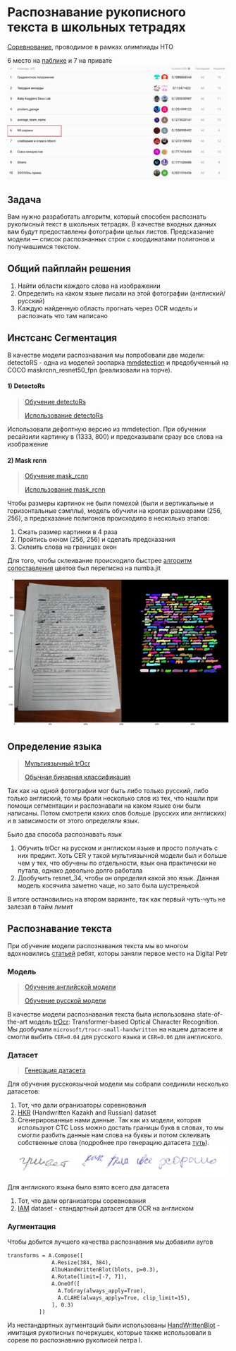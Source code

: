 # Распознавание рукописного текста в школьных тетрадях
[Соревнование](https://ods.ai/competitions/nto_final_21-22), проводимое в рамках олимпиады НТО

6 место на [паблике](https://ods.ai/competitions/nto_final_21-22/leaderboard) и 7 на привате
![](images/leaderboard.jpg)
<!-- <img src="images/leaderboard.jpg" width="160" height="90"> -->

## Задача
Вам нужно разработать алгоритм, который способен распознать рукописный текст в школьных тетрадях. В качестве входных данных вам будут предоставлены фотографии целых листов. Предсказание модели — список распознанных строк с координатами полигонов и получившимся текстом.

## Общий пайплайн решения
1) Найти области каждого слова на изображении
2) Определить на каком языке писали на этой фотографии (англиский/русский)
3) Каждую найденную область прогнать через OCR модель и распознать что там написано

## Инcтсанс Сегментация
В качестве модели распознавания мы попробовали две модели: detectoRS - одна из моделей зоопарка [mmdetection](https://github.com/open-mmlab/mmdetection) и предобученный на COCO maskrcnn_resnet50_fpn (реализовали на торче).

#### 1) DetectoRs
> [Обучение detectoRs](notebooks/detecting_words.ipynb)
> 
> [Использование detectoRs](notebooks/Full-text-recognition-mmdetection.ipynb)

Использовали дефолтную версию из mmdetection. При обучении ресайзили картинку в (1333, 800) и предсказывали сразу все слова на изображение
<!-- ![](images/detectoRS_full.png) -->

#### 2) Mask rcnn
> [Обучение mask_rcnn](notebooks/Instance_Segmentation.ipynb)
>
> [Использование mask_rcnn](notebooks/Full-text-recognition.ipynb)

Чтобы размеры картинок не были помехой (были и вертикальные и горизонтальные сэмплы), модель обучили на кропах размерами (256, 256), а предсказание полигонов происходило в несколько этапов:
1) Сжать размер картинки в 4 раза
2) Пройтись окном (256, 256) и сделать предсказания
3) Склеить слова на границах окон

Для того, чтобы склеивание происходило быстрее [алгоритм сопоставления](mask_creation) цветов был переписна на numba.jit

![](images/mask_rcnn_full.png)

## Определение языка
> [Мультиязычный trOcr](notebooks/multilingual_ocr.ipynb)
> 
> [Обычная бинарная классификация](notebooks/Language_classification.ipynb)

Так как на одной фотографии мог быть либо только русский, либо только англиский, то мы брали несколько слов из тех, что нашли при помощи сегментации и распознавали на каком языке они были написаны. Потом смотрели каких слов больше (русских или англиских) и в зависимости от этого определяли язык.

Было два способа распознавать язык

1) Обучить trOcr на русском и англиском языке и просто получать с них предикт. Хоть CER у такой мультиязычной модели был и больше чем у тех, что обучены по отдельности, язык она практически не путала, однако довольно долго работала
2) Дообучить resnet_34, чтобы он определял какой это язык. Данная модель косячила заметно чаще, но зато была шустренькой

В итоге остановились на втором варианте, так как первый чуть-чуть не залезал в тайм лимит

## Распознавание текста
При обучение модели распознавания текста мы во многом вдохновились [статьей](https://habr.com/ru/post/535224/) ребят, которы заняли первое место на Digital Petr

### Модель
> [Обучение английской модели](notebooks/english_ocr.ipynb)
> 
> [Обучение русской модели](notebooks/sergey_ocr.ipynb)

В качестве модели распознавания текста была использована state-of-the-art модель [trOcr](https://huggingface.co/docs/transformers/model_doc/trocr): Transformer-based Optical Character Recognition. Мы дообучали `microsoft/trocr-small-handwritten` на нашем датасете и смогли выбить `CER=0.04` для русского языка и `CER=0.06` для англиского.

### Датасет
> [Генерация датасета](notebooks/stackmix-usage-bg-smoothing-colab.ipynb)

Для обучения русскоязычной модели мы собрали соединили несколько датасетов:
1) Тот, что дали огранизаторы соревнования
2) [HKR](https://github.com/abdoelsayed2016/HKR_Dataset) (Handwritten Kazakh and Russian) dataset 
3) Сгенерированные нами данные. Так как из модели, которая используют CTC Loss можно достать границы букв в словах, то мы смогли разбить данные нам слова на буквы и потом склеивать собственные слова (подробнее про генерацию датасета [туть](https://habr.com/ru/post/535224/#%D0%B0%D1%83%D0%B3%D0%BC%D0%B5%D0%BD%D1%82%D0%B0%D1%86%D0%B8%D0%B8)).
![](images/stack_mix.png)

Для англиского языка было взято всего два датасета
1) Тот, что дали организаторы соревнования
2) [IAM](https://fki.tic.heia-fr.ch/databases/iam-handwriting-database) dataset - стандартный датасет для OCR на англиском

### Аугментация
Чтобы добится лучшего качества распознавния мы добавили аугов
```
transforms = A.Compose([
              A.Resize(384, 384),
              AlbuHandWrittenBlot(blots, p=0.3),
              A.Rotate(limit=[-7, 7]),
              A.OneOf([
                A.ToGray(always_apply=True),
                A.CLAHE(always_apply=True, clip_limit=15),
              ], 0.3)
          ])
```

Из нестандартных аугментаций были использованы [HandWrittenBlot](https://habr.com/ru/post/535224/#%D0%B0%D1%83%D0%B3%D0%BC%D0%B5%D0%BD%D1%82%D0%B0%D1%86%D0%B8%D0%B8) - имитация рукописных почеркушек, которые также использовали в сореве по распознавнию рукописей петра I.
